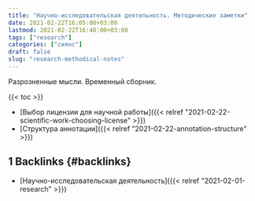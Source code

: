 ```yaml
---
title: "Научно-исследовательская деятельность. Методические заметки"
date: 2021-02-22T16:05:00+03:00
lastmod: 2021-02-22T16:40:00+03:00
tags: ["research"]
categories: ["сиянс"]
draft: false
slug: "research-methodical-notes"
---
```


Разрозненные мысли. Временный сборник.

<!--more-->

{{< toc >}}

-   [Выбор лицензии для научной работы]({{< relref "2021-02-22-scientific-work-choosing-license" >}})
-   [Структура аннотации]({{< relref "2021-02-22-annotation-structure" >}})


## <span class="section-num">1</span> Backlinks {#backlinks}

-   [Научно-исследовательская деятельность]({{< relref "2021-02-01-research" >}})
